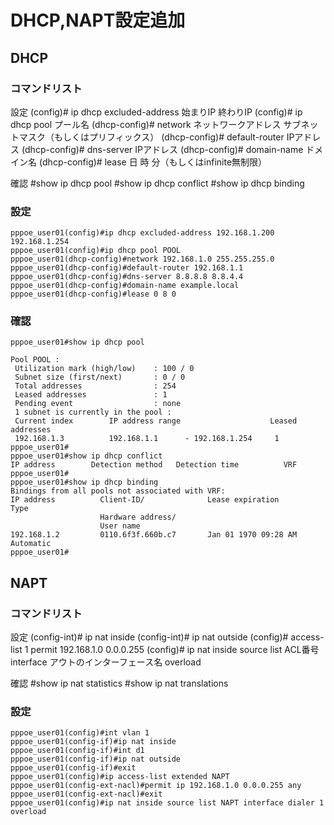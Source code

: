 # DHCP,NAPT設定追加

## DHCP

### コマンドリスト

設定
(config)# ip dhcp excluded-address 始まりIP 終わりIP
(config)# ip dhcp pool プール名
(dhcp-config)# network ネットワークアドレス サブネットマスク（もしくはプリフィックス）
(dhcp-config)# default-router IPアドレス
(dhcp-config)# dns-server IPアドレス
(dhcp-config)# domain-name ドメイン名
(dhcp-config)# lease 日 時 分（もしくはinfinite無制限）

確認
#show ip dhcp pool
#show ip dhcp conflict
#show ip dhcp binding

### 設定

```
pppoe_user01(config)#ip dhcp excluded-address 192.168.1.200 192.168.1.254
pppoe_user01(config)#ip dhcp pool POOL
pppoe_user01(dhcp-config)#network 192.168.1.0 255.255.255.0
pppoe_user01(dhcp-config)#default-router 192.168.1.1
pppoe_user01(dhcp-config)#dns-server 8.8.8.8 8.8.4.4
pppoe_user01(dhcp-config)#domain-name example.local
pppoe_user01(dhcp-config)#lease 0 8 0
```

### 確認

```
pppoe_user01#show ip dhcp pool

Pool POOL :
 Utilization mark (high/low)    : 100 / 0
 Subnet size (first/next)       : 0 / 0
 Total addresses                : 254
 Leased addresses               : 1
 Pending event                  : none
 1 subnet is currently in the pool :
 Current index        IP address range                    Leased addresses
 192.168.1.3          192.168.1.1      - 192.168.1.254     1
pppoe_user01#
pppoe_user01#show ip dhcp conflict
IP address        Detection method   Detection time          VRF
pppoe_user01#
pppoe_user01#show ip dhcp binding
Bindings from all pools not associated with VRF:
IP address          Client-ID/              Lease expiration        Type
                    Hardware address/
                    User name
192.168.1.2         0110.6f3f.660b.c7       Jan 01 1970 09:28 AM    Automatic
pppoe_user01#
```

## NAPT

### コマンドリスト

設定
(config-int)# ip nat inside
(config-int)# ip nat outside
(config)# access-list 1 permit 192.168.1.0 0.0.0.255
(config)# ip nat inside source list ACL番号 interface アウトのインターフェース名 overload

確認
#show ip nat statistics
#show ip nat translations

### 設定

```
pppoe_user01(config)#int vlan 1
pppoe_user01(config-if)#ip nat inside
pppoe_user01(config-if)#int d1
pppoe_user01(config-if)#ip nat outside
pppoe_user01(config-if)#exit
pppoe_user01(config)#ip access-list extended NAPT
pppoe_user01(config-ext-nacl)#permit ip 192.168.1.0 0.0.0.255 any
pppoe_user01(config-ext-nacl)#exit
pppoe_user01(config)#ip nat inside source list NAPT interface dialer 1 overload
```

